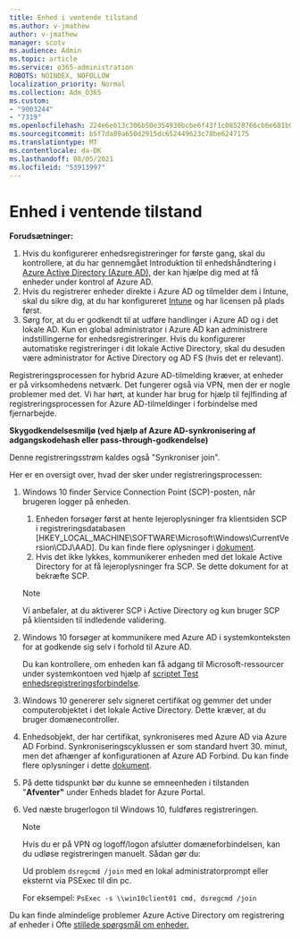 ```yaml
---
title: Enhed i ventende tilstand
ms.author: v-jmathew
author: v-jmathew
manager: scotv
ms.audience: Admin
ms.topic: article
ms.service: o365-administration
ROBOTS: NOINDEX, NOFOLLOW
localization_priority: Normal
ms.collection: Adm_O365
ms.custom:
- "9003244"
- "7319"
ms.openlocfilehash: 224e6e613c306b50e354930bcbe6f43f1c08528766cb6e681b0e9826b2d55a4d
ms.sourcegitcommit: b5f7da89a650d2915dc652449623c78be6247175
ms.translationtype: MT
ms.contentlocale: da-DK
ms.lasthandoff: 08/05/2021
ms.locfileid: "53913997"
---
```

# <a name="device-in-pending-state"></a>Enhed i ventende tilstand

**Forudsætninger:**

1. Hvis du konfigurerer enhedsregistreringer for første gang, skal du kontrollere, at du har gennemgået Introduktion til enhedshåndtering i [Azure Active Directory (Azure AD),](https://docs.microsoft.com/azure/active-directory/devices/overview?WT.mc_id=Portal-Microsoft_Azure_Support) der kan hjælpe dig med at få enheder under kontrol af Azure AD.
2. Hvis du registrerer enheder direkte i Azure AD og tilmelder dem i Intune, skal du sikre dig, at du har konfigureret [Intune](https://docs.microsoft.com/mem/intune/enrollment/device-enrollment?WT.mc_id=Portal-Microsoft_Azure_Support) og har licensen på plads først. [](https://docs.microsoft.com/mem/intune/fundamentals/licenses-assign?WT.mc_id=Portal-Microsoft_Azure_Support)
3. Sørg for, at du er godkendt til at udføre handlinger i Azure AD og i det lokale AD. Kun en global administrator i Azure AD kan administrere indstillingerne for enhedsregistreringer. Hvis du konfigurerer automatiske registreringer i dit lokale Active Directory, skal du desuden være administrator for Active Directory og AD FS (hvis det er relevant).

Registreringsprocessen for hybrid Azure AD-tilmelding kræver, at enheder er på virksomhedens netværk. Det fungerer også via VPN, men der er nogle problemer med det. Vi har hørt, at kunder har brug for hjælp til fejlfinding af registreringsprocessen for Azure AD-tilmeldinger i forbindelse med fjernarbejde.

**Skygodkendelsesmiljø (ved hjælp af Azure AD-synkronisering af adgangskodehash eller pass-through-godkendelse)**

Denne registreringsstrøm kaldes også "Synkroniser join".

Her er en oversigt over, hvad der sker under registreringsprocessen:

1. Windows 10 finder Service Connection Point (SCP)-posten, når brugeren logger på enheden.

    1. Enheden forsøger først at hente lejeroplysninger fra klientsiden SCP i registreringsdatabasen [HKEY_LOCAL_MACHINE\SOFTWARE\Microsoft\Windows\CurrentVersion\CDJ\AAD]. Du kan finde flere oplysninger i [dokument](https://docs.microsoft.com/azure/active-directory/devices/hybrid-azuread-join-control).
    1. Hvis det ikke lykkes, kommunikerer enheden med det lokale Active Directory for at få lejeroplysninger fra SCP. Se dette dokument for [](https://docs.microsoft.com/azure/active-directory/devices/hybrid-azuread-join-manual#configure-a-service-connection-point)at bekræfte SCP.

    > [!NOTE]
    > Vi anbefaler, at du aktiverer SCP i Active Directory og kun bruger SCP på klientsiden til indledende validering.

2. Windows 10 forsøger at kommunikere med Azure AD i systemkonteksten for at godkende sig selv i forhold til Azure AD.

    Du kan kontrollere, om enheden kan få adgang til Microsoft-ressourcer under systemkontoen ved hjælp af [scriptet Test enhedsregistreringsforbindelse](https://gallery.technet.microsoft.com/Test-Device-Registration-3dc944c0).

3. Windows 10 genererer selv signeret certifikat og gemmer det under computerobjektet i det lokale Active Directory. Dette kræver, at du bruger domænecontroller.

4. Enhedsobjekt, der har certifikat, synkroniseres med Azure AD via Azure AD Forbind. Synkroniseringscyklussen er som standard hvert 30. minut, men det afhænger af konfigurationen af Azure AD Forbind. Du kan finde flere oplysninger i dette [dokument](https://docs.microsoft.com/azure/active-directory/hybrid/how-to-connect-sync-configure-filtering#organizational-unitbased-filtering).

5. På dette tidspunkt bør du kunne se emneenheden i tilstanden "**Afventer"** under Enheds bladet for Azure Portal.

6. Ved næste brugerlogon til Windows 10, fuldføres registreringen.

    > [!NOTE]
    > Hvis du er på VPN og logoff/logon afslutter domæneforbindelsen, kan du udløse registreringen manuelt. Sådan gør du:
    >
    > Ud problem `dsregcmd /join` med en lokal administratorprompt eller eksternt via PSExec til din pc.
    >
    > For eksempel: `PsExec -s \\win10client01 cmd, dsregcmd /join`

Du kan finde almindelige problemer Azure Active Directory om registrering af enheder i Ofte [stillede spørgsmål om enheder.](https://docs.microsoft.com/azure/active-directory/devices/faq)
